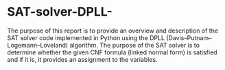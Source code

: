 # SAT-solver-DPLL-

The purpose of this report is to provide an overview and description of the SAT solver code implemented in Python using the DPLL (Davis–Putnam–Logemann–Loveland) algorithm.
The purpose of the SAT solver is to determine whether the given CNF formula (linked normal form) is satisfied and if it is, it provides an assignment to the variables.
